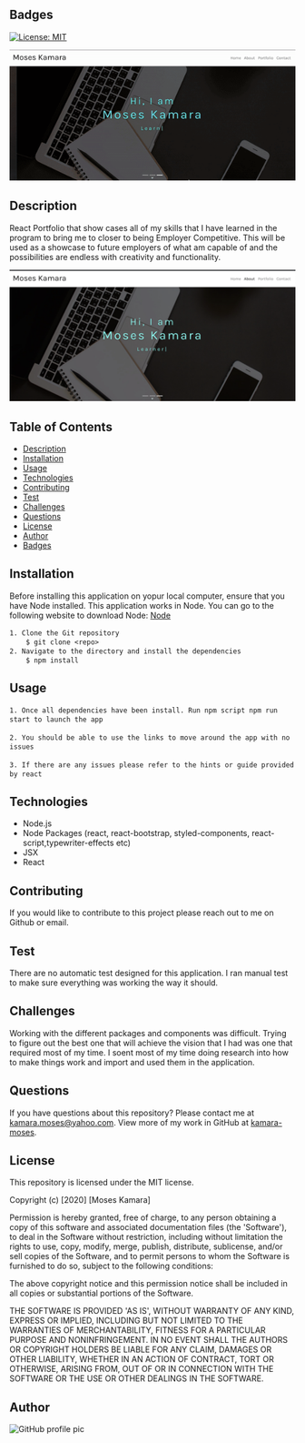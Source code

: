 ## Badges
[![License: MIT](https://img.shields.io/badge/License-MIT-yellow.svg)](https://opensource.org/licenses/MIT)

![React Portfolio Demo](src/assets/img/react-portfolio.gif)

## Description
React Portfolio that show cases all of my skills that I have learned in the program to bring me to closer to being Employer Competitive. This will be used as a showcase to future employers of what am capable of and the possibilities are endless with creativity and functionality.

<img src='src/assets/img/react-portfolio.png' alt='react portfolio app'>

## Table of Contents
* [Description](#description)
* [Installation](#installation)
* [Usage](#usage)
* [Technologies](#technologies)
* [Contributing](#contributing)
* [Test](#test)
* [Challenges](#challenges)
* [Questions](#questions)
* [License](#license)
* [Author](#Author)
* [Badges](#badges)

## Installation
Before installing this application on yopur local computer, ensure that you have Node installed. This application works in Node. You can go to the following website to download Node: <a href='https://nodejs.org/en/'>Node</a>

    1. Clone the Git repository
        $ git clone <repo>
    2. Navigate to the directory and install the dependencies
        $ npm install

## Usage
    1. Once all dependencies have been install. Run npm script npm run start to launch the app

    2. You should be able to use the links to move around the app with no issues

    3. If there are any issues please refer to the hints or guide provided by react

## Technologies
   - Node.js
   - Node Packages (react, react-bootstrap, styled-components, react-script,typewriter-effects etc)
   - JSX
   - React

## Contributing
If you would like to contribute to this project please reach out to me on Github or email.

## Test
There are no automatic test designed for this application. I ran manual test to make sure everything was working the way it should.

## Challenges
Working with the different packages and components was difficult. Trying to figure out the best one that will achieve the vision that I had was one that required most of my time. I soent most of my time doing research into how to make things work and import and used them in the application. 

## Questions
If you have questions about this repository? Please contact me at [kamara.moses@yahoo.com](mailto:kamara.moses@yahoo.com). View more of my work in GitHub at [kamara-moses](https://github.com/kamara-moses).

## License
This repository is licensed under the MIT license.

Copyright (c) [2020] [Moses Kamara]

Permission is hereby granted, free of charge, to any person obtaining a copy of this software and associated documentation files (the 'Software'), to deal in the Software without restriction, including without limitation the rights to use, copy, modify, merge, publish, distribute, sublicense, and/or sell copies of the Software, and to permit persons to whom the Software is furnished to do so, subject to the following conditions:

The above copyright notice and this permission notice shall be included in all copies or substantial portions of the Software.

THE SOFTWARE IS PROVIDED 'AS IS', WITHOUT WARRANTY OF ANY KIND, EXPRESS OR IMPLIED, INCLUDING BUT NOT LIMITED TO THE WARRANTIES OF MERCHANTABILITY, FITNESS FOR A PARTICULAR PURPOSE AND NONINFRINGEMENT. IN NO EVENT SHALL THE AUTHORS OR COPYRIGHT HOLDERS BE LIABLE FOR ANY CLAIM, DAMAGES OR OTHER LIABILITY, WHETHER IN AN ACTION OF CONTRACT, TORT OR OTHERWISE, ARISING FROM, OUT OF OR IN CONNECTION WITH THE SOFTWARE OR THE USE OR OTHER DEALINGS IN THE SOFTWARE.

## Author
![GitHub profile pic](https://avatars3.githubusercontent.com/u/65128951?v=4)
